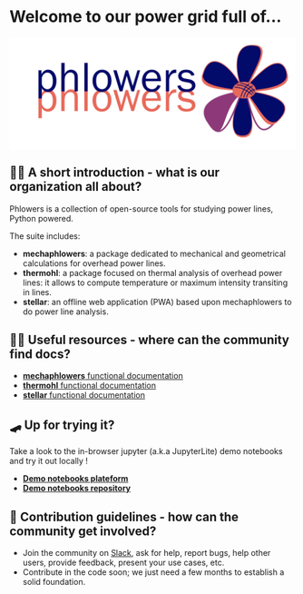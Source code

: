 # Welcome to our power grid full of...

<img src="../images/phlowers_fullsize_txt_banner.png" alt="phlowers logo" width="800" align="center" style="display: block; margin: 0 auto"/>


## 🙋‍♀️ A short introduction - what is our organization all about?

Phlowers is a collection of open-source tools for studying power lines, Python powered.

The suite includes:

- **mechaphlowers**: a package dedicated to mechanical and geometrical calculations for overhead power lines.
- **thermohl**: a package focused on thermal analysis of overhead power lines: it allows to compute
  temperature or maximum intensity transiting in lines.
- **stellar**: an offline web application (PWA) based upon mechaphlowers to do power line analysis. 


## 👩‍💻 Useful resources - where can the community find docs?

- [**mechaphlowers** functional documentation](https://phlowers.readthedocs.io/projects/mechaphlowers/en/latest/)
- [**thermohl** functional documentation](https://phlowers.readthedocs.io/projects/thermohl/en/latest/)
- [**stellar** functional documentation](https://phlowers.readthedocs.io/projects/Stellar/en/latest)

## 🛹 Up for trying it?

Take a look to the in-browser jupyter (a.k.a JupyterLite) demo notebooks and try it out locally !

- [**Demo notebooks plateform**](https://phlowers.github.io/phlowers-notebooks)
- [**Demo notebooks repository**](https://github.com/phlowers/phlowers-notebooks)


## 🌈 Contribution guidelines - how can the community get involved?

- Join the community on [Slack](https://join.slack.com/t/phlowerscommunity/shared_invite/zt-326jo8h3r-fGSty_tPOb9wFhTsoZQ3KQ), ask for help, report bugs, help other users, provide feedback, present your use cases, etc.
- Contribute in the code soon; we just need a few months to establish a solid foundation.
